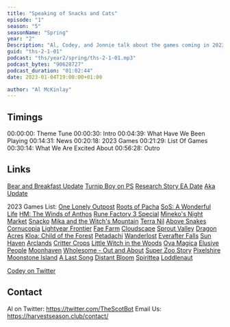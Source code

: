 ```yaml
---
title: "Speaking of Snacks and Cats"
episode: "1"
season: "5"
seasonName: "Spring"
year: "2"
Description: "Al, Codey, and Jonnie talk about the games coming in 2023"
guid: "ths-2-1-01"
podcast: "ths/year2/spring/ths-2-1-01.mp3"
podcast_bytes: "90628727"
podcast_duration: "01:02:44"
date: 2023-01-04T19:00:00+01:00

author: "Al McKinlay"
---
```


## Timings

00:00:00: Theme Tune
00:00:30: Intro
00:04:39: What Have We Been Playing
00:14:31: News
00:20:18: 2023 Games
00:21:29: List Of Games
00:30:14: What We Are Excited About
00:56:28: Outro

## Links

[Bear and Breakfast Update](https://twitter.com/BearBreakfast/status/1604903260946669568)
[Turnip Boy on PS](https://twitter.com/SnoozyKazoo/status/1605256660817252352)
[Research Story EA Date](https://twitter.com/mikixen_/status/1605230977134915584)
[Aka Update](https://store.steampowered.com/news/app/1591450/view/3638377150168246642)

2023 Games List:
[One Lonely Outpost](https://store.steampowered.com/app/1465550/One_Lonely_Outpost/)
[Roots of Pacha](https://store.steampowered.com/app/1245560/Roots_of_Pacha/)
[SoS: A Wonderful Life](https://www.storyofseasons.com/awl/)
[HM: The Winds of Anthos](https://twitter.com/natsume_inc/status/1603058626398142467)
[Rune Factory 3 Special](https://marvelousgames.com/games/rune-factory-3-special)
[Mineko's Night Market](http://minekosnightmarket.com/)
[Snacko](https://www.snacko.land/)
[Mika and the Witch's Mountain](https://store.steampowered.com/app/1819460/Mika_and_The_Witchs_Mountain/)
[Terra Nil](https://store.steampowered.com/app/1593030/Terra_Nil/)
[Above Snakes](https://store.steampowered.com/app/1589120/Above_Snakes/)
[Cornucopia](https://store.steampowered.com/app/1681600/Cornucopia/)
[Lightyear Frontier](https://store.steampowered.com/app/1677110/Lightyear_Frontier/)
[Fae Farm](https://faefarm.com/)
[Cloudscape](https://store.steampowered.com/app/1237250/Cloudscape/)
[Sprout Valley](https://store.steampowered.com/app/1964820/Sprout_Valley/)
[Dragon Acres](https://store.steampowered.com/app/1400030/Dragon_Acres/)
[Kloa: Child of the Forest](https://store.steampowered.com/app/1905580/Kloa__Child_of_the_Forest/)
[Petadachi](https://www.atooi.com/petadachi)
[Wanderlost](https://store.steampowered.com/app/1403030/Wanderlost/)
[Everafter Falls](https://store.steampowered.com/app/1416960/Everafter_Falls/)
[Sun Haven](https://store.steampowered.com/app/1432860/Sun_Haven/)
[Arclands](https://store.steampowered.com/app/1462160/Arclands/)
[Critter Crops](https://store.steampowered.com/app/1641120/Critter_Crops/)
[Little Witch in the Woods](https://store.steampowered.com/app/1594940/Little_Witch_in_the_Woods/)
[Ova Magica](https://store.steampowered.com/app/1299170/Ova_Magica/)
[Elusive People](https://twitter.com/chibigstudio/status/1488907094170472457?lang=en-GB)
[Moonhaven](https://store.steampowered.com/app/1805820/Moonhaven/)
[Wholesome - Out and About](https://store.steampowered.com/app/1671570/Wholesome__Out_and_About/)
[Super Zoo Story](https://store.steampowered.com/app/1631920/Super_Zoo_Story/)
[Pixelshire](https://store.steampowered.com/app/1846720/Pixelshire/)
[Moonstone Island](https://store.steampowered.com/app/1658150/Moonstone_Island/)
[A Last Song](https://store.steampowered.com/app/1937670/A_Last_Song/)
[Distant Bloom](https://store.steampowered.com/app/1450250/Distant_Bloom/)
[Spirittea](https://store.steampowered.com/app/1931010/Spirittea/)
[Loddlenaut](https://store.steampowered.com/app/1644940/Loddlenaut/)

[Codey on Twitter](https://twitter.com/CodeyMathis)

## Contact

Al on Twitter: https://twitter.com/TheScotBot
Email Us: https://harvestseason.club/contact/
